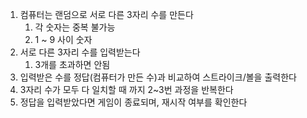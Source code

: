 1. 컴퓨터는 랜덤으로 서로 다른 3자리 수를 만든다 
   1. 각 숫자는 중복 불가능 
   2. 1 ~ 9 사이 숫자
2. 서로 다른 3자리 수를 입력받는다
   1. 3개를 초과하면 안됨
3. 입력받은 수를 정답(컴퓨터가 만든 수)과 비교하여 스트라이크/볼을 출력한다
4. 3자리 수가 모두 다 일치할 때 까지 2~3번 과정을 반복한다
5. 정답을 입력받았다면 게임이 종료되며, 재시작 여부를 확인한다